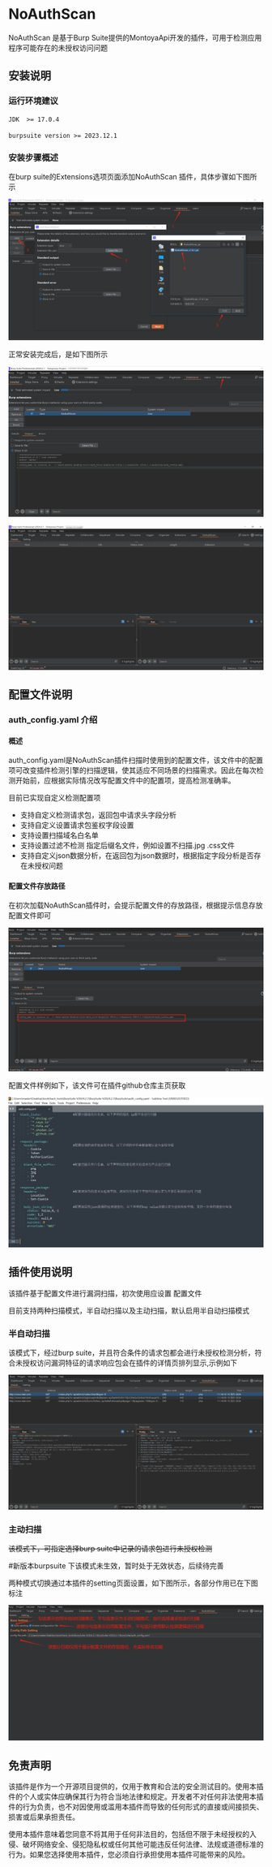 # NoAuthScan

NoAuthScan 是基于Burp Suite提供的MontoyaApi开发的插件，可用于检测应用程序可能存在的未授权访问问题

## 安装说明

### **运行环境建议**

```
JDK  >= 17.0.4

burpsuite version >= 2023.12.1
```

### 安装步骤概述

在burp suite的Extensions选项页面添加NoAuthScan 插件，具体步骤如下图所示

![image-20240412142507223](images/image-20240412142507223.png)

正常安装完成后，是如下图所示

![image-20240412142810037](images/image-20240412142810037.png)

![image-20240412142850450](images/image-20240412142850450.png)

## 配置文件说明

### auth_config.yaml 介绍

#### 概述

auth_config.yaml是NoAuthScan插件扫描时使用到的配置文件，该文件中的配置项可改变插件检测引擎的扫描逻辑，使其适应不同场景的扫描需求。因此在每次检测开始前，应根据实际情况改写配置文件中的配置项，提高检测准确率。

目前已实现自定义检测配置项

- 支持自定义检测请求包，返回包中请求头字段分析
- 支持自定义设置请求包鉴权字段设置
- 支持设置扫描域名白名单
- 支持设置过滤不检测 指定后缀名文件，例如设置不扫描.jpg .css文件
- 支持自定义json数据分析，在返回包为json数据时，根据指定字段分析是否存在未授权问题

#### 配置文件存放路径

在初次加载NoAuthScan插件时，会提示配置文件的存放路径，根据提示信息存放配置文件即可

![image-20240412150035053](images/image-20240412150035053.png)

配置文件样例如下，该文件可在插件github仓库主页获取

![image-20240412155424919](images/image-20240412155424919.png)

## 插件使用说明

该插件基于配置文件进行漏洞扫描，初次使用应设置 配置文件

目前支持两种扫描模式，半自动扫描以及主动扫描，默认启用半自动扫描模式

### 半自动扫描

该模式下，经过burp suite，并且符合条件的请求包都会进行未授权检测分析，符合未授权访问漏洞特征的请求响应包会在插件的详情页排列显示,示例如下

![image-20240415141241825](images/image-20240415141241825.png)

### 主动扫描

~~该模式下，可指定选择burp suite中记录的请求包进行未授权检测~~

#新版本burpsuite 下该模式未生效，暂时处于无效状态，后续待完善



两种模式切换通过本插件的setting页面设置，如下图所示，各部分作用已在下图标注

![image-20240415142003117](images/image-20240415142003117.png)

## 免责声明

​	该插件是作为一个开源项目提供的，仅用于教育和合法的安全测试目的。使用本插件的个人或实体应确保其行为符合当地法律和规定。开发者不对任何非法使用本插件的行为负责，也不对因使用或滥用本插件而导致的任何形式的直接或间接损失、损害或后果承担责任。

​	使用本插件意味着您同意不将其用于任何非法目的，包括但不限于未经授权的入侵、破坏网络安全、侵犯隐私权或任何其他可能违反任何法律、法规或道德标准的行为。如果您选择使用本插件，您必须自行承担使用本插件可能带来的风险。





